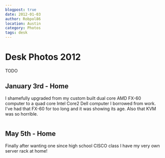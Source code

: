 ```yaml
---
blogpost: true
date: 2012-01-03
author: Robpol86
location: Austin
category: Photos
tags: desk
---
```


# Desk Photos 2012

TODO

## January 3rd - Home

I shamefully upgraded from my custom built dual core AMD FX-60 computer to a quad core Intel Core2 Dell computer I borrowed from work. I've had that FX-60 for too long and it was showing its age. Also that KVM was so horrible.

```{imgur-image} pLqNc
```

## May 5th - Home

Finally after wanting one since high school CISCO class I have my very own server rack at home!

```{imgur-image} DXgtD
```
